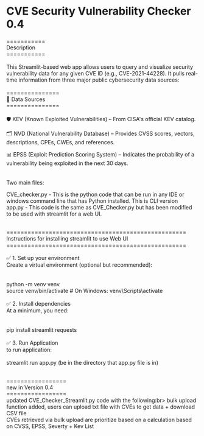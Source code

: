 # CVE Security Vulnerability Checker 0.4

===========<br>
Description<br>
===========<br><br>
This Streamlit-based web app allows users to query and visualize security vulnerability data for any given CVE ID (e.g., CVE-2021-44228). It pulls real-time information from three major public cybersecurity data sources:
<br><br>
===============<br>
📡 Data Sources<br>
===============<br><br>
🛡️ KEV (Known Exploited Vulnerabilities) – From CISA's official KEV catalog.<br>

🗂️ NVD (National Vulnerability Database) – Provides CVSS scores, vectors, descriptions, CPEs, CWEs, and references.<br>

📊 EPSS (Exploit Prediction Scoring System) – Indicates the probability of a vulnerability being exploited in the next 30 days.<br>
<br><br>
Two main files:<br>

CVE_checker.py - This is the python code that can be run in any IDE or windows command line that has Python installed. This is CLI version<br>
app.py - This code is the same as CVE_Checker.py but has been modified to be used with streamlit for a web UI.<br><br>

===================================================<br>
Instructions for installing streamlit to use Web UI<br>
===================================================<br><br>
✅ 1. Set up your environment<br>
Create a virtual environment (optional but recommended):<br>
<br><br>
python -m venv venv<br>
source venv/bin/activate  # On Windows: venv\Scripts\activate
<br><br>
✅ 2. Install dependencies<br>
At a minimum, you need:<br>
<br><br>
pip install streamlit requests
<br><br>
✅ 3. Run Application<br>
to run application:<br>
<br>
streamlit run app.py  (be in the directory that app.py file is in)<br><br>


=================<br>
new in Version 0.4<br>
=================<br>
updated CVE_Checker_Streamlit.py code with the following:br>
bulk upload function added, users can upload txt file with CVEs to get data + download CSV file<br>
CVEs retrieved via bulk upload are prioritize based on a calculation based on CVSS, EPSS, Severty + Kev List<br><br>

